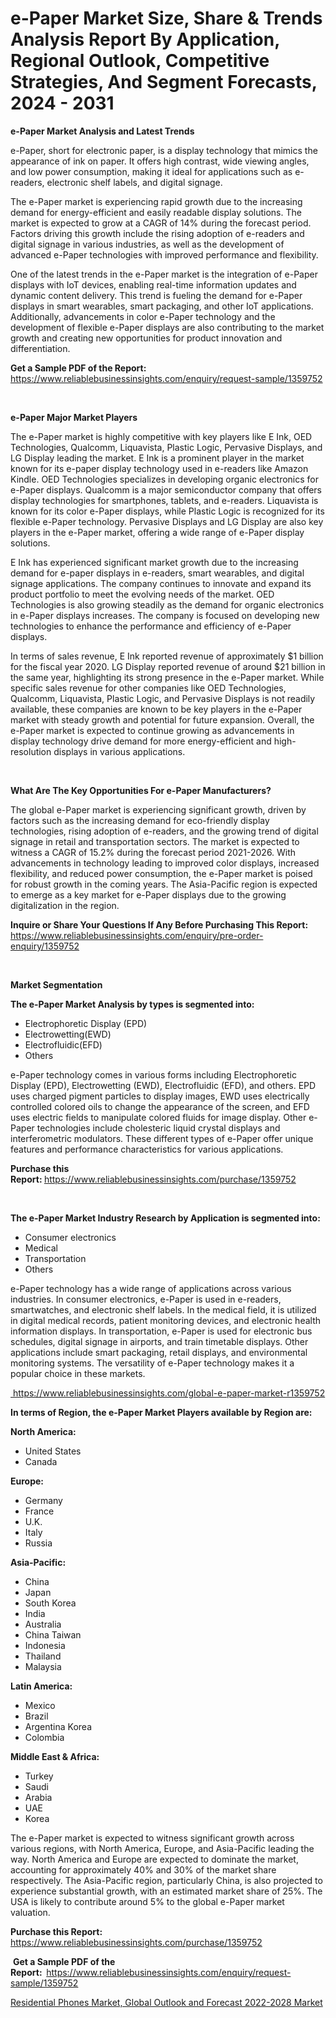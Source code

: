 <p><h1>e-Paper Market Size, Share & Trends Analysis Report By Application, Regional Outlook, Competitive Strategies, And Segment Forecasts, 2024 - 2031</h1></p><p><strong>e-Paper Market Analysis and Latest Trends</strong></p>
<p><p>e-Paper, short for electronic paper, is a display technology that mimics the appearance of ink on paper. It offers high contrast, wide viewing angles, and low power consumption, making it ideal for applications such as e-readers, electronic shelf labels, and digital signage.</p><p>The e-Paper market is experiencing rapid growth due to the increasing demand for energy-efficient and easily readable display solutions. The market is expected to grow at a CAGR of 14% during the forecast period. Factors driving this growth include the rising adoption of e-readers and digital signage in various industries, as well as the development of advanced e-Paper technologies with improved performance and flexibility.</p><p>One of the latest trends in the e-Paper market is the integration of e-Paper displays with IoT devices, enabling real-time information updates and dynamic content delivery. This trend is fueling the demand for e-Paper displays in smart wearables, smart packaging, and other IoT applications. Additionally, advancements in color e-Paper technology and the development of flexible e-Paper displays are also contributing to the market growth and creating new opportunities for product innovation and differentiation.</p></p>
<p><strong>Get a Sample PDF of the Report:&nbsp;</strong> <a href="https://www.reliablebusinessinsights.com/enquiry/request-sample/1359752">https://www.reliablebusinessinsights.com/enquiry/request-sample/1359752</a></p>
<p>&nbsp;</p>
<p><strong>e-Paper Major Market Players</strong></p>
<p><p>The e-Paper market is highly competitive with key players like E Ink, OED Technologies, Qualcomm, Liquavista, Plastic Logic, Pervasive Displays, and LG Display leading the market. E Ink is a prominent player in the market known for its e-paper display technology used in e-readers like Amazon Kindle. OED Technologies specializes in developing organic electronics for e-Paper displays. Qualcomm is a major semiconductor company that offers display technologies for smartphones, tablets, and e-readers. Liquavista is known for its color e-Paper displays, while Plastic Logic is recognized for its flexible e-Paper technology. Pervasive Displays and LG Display are also key players in the e-Paper market, offering a wide range of e-Paper display solutions.</p><p>E Ink has experienced significant market growth due to the increasing demand for e-paper displays in e-readers, smart wearables, and digital signage applications. The company continues to innovate and expand its product portfolio to meet the evolving needs of the market. OED Technologies is also growing steadily as the demand for organic electronics in e-Paper displays increases. The company is focused on developing new technologies to enhance the performance and efficiency of e-Paper displays. </p><p>In terms of sales revenue, E Ink reported revenue of approximately $1 billion for the fiscal year 2020. LG Display reported revenue of around $21 billion in the same year, highlighting its strong presence in the e-Paper market. While specific sales revenue for other companies like OED Technologies, Qualcomm, Liquavista, Plastic Logic, and Pervasive Displays is not readily available, these companies are known to be key players in the e-Paper market with steady growth and potential for future expansion. Overall, the e-Paper market is expected to continue growing as advancements in display technology drive demand for more energy-efficient and high-resolution displays in various applications.</p></p>
<p>&nbsp;</p>
<p><strong>What Are The Key Opportunities For e-Paper Manufacturers?</strong></p>
<p><p>The global e-Paper market is experiencing significant growth, driven by factors such as the increasing demand for eco-friendly display technologies, rising adoption of e-readers, and the growing trend of digital signage in retail and transportation sectors. The market is expected to witness a CAGR of 15.2% during the forecast period 2021-2026. With advancements in technology leading to improved color displays, increased flexibility, and reduced power consumption, the e-Paper market is poised for robust growth in the coming years. The Asia-Pacific region is expected to emerge as a key market for e-Paper displays due to the growing digitalization in the region.</p></p>
<p><strong>Inquire or Share Your Questions If Any Before Purchasing This Report:</strong> <a href="https://www.reliablebusinessinsights.com/enquiry/pre-order-enquiry/1359752">https://www.reliablebusinessinsights.com/enquiry/pre-order-enquiry/1359752</a></p>
<p>&nbsp;</p>
<p><strong>Market Segmentation</strong></p>
<p><strong>The e-Paper Market Analysis by types is segmented into:</strong></p>
<p><ul><li>Electrophoretic Display (EPD)</li><li>Electrowetting(EWD)</li><li>Electrofluidic(EFD)</li><li>Others</li></ul></p>
<p><p>e-Paper technology comes in various forms including Electrophoretic Display (EPD), Electrowetting (EWD), Electrofluidic (EFD), and others. EPD uses charged pigment particles to display images, EWD uses electrically controlled colored oils to change the appearance of the screen, and EFD uses electric fields to manipulate colored fluids for image display. Other e-Paper technologies include cholesteric liquid crystal displays and interferometric modulators. These different types of e-Paper offer unique features and performance characteristics for various applications.</p></p>
<p><strong>Purchase this Report:&nbsp;</strong><a href="https://www.reliablebusinessinsights.com/purchase/1359752">https://www.reliablebusinessinsights.com/purchase/1359752</a></p>
<p>&nbsp;</p>
<p><strong>The e-Paper Market Industry Research by Application is segmented into:</strong></p>
<p><ul><li>Consumer electronics</li><li>Medical</li><li>Transportation</li><li>Others</li></ul></p>
<p><p>e-Paper technology has a wide range of applications across various industries. In consumer electronics, e-Paper is used in e-readers, smartwatches, and electronic shelf labels. In the medical field, it is utilized in digital medical records, patient monitoring devices, and electronic health information displays. In transportation, e-Paper is used for electronic bus schedules, digital signage in airports, and train timetable displays. Other applications include smart packaging, retail displays, and environmental monitoring systems. The versatility of e-Paper technology makes it a popular choice in these markets.</p></p>
<p><a href="https://www.reliablebusinessinsights.com/global-e-paper-market-r1359752">&nbsp;https://www.reliablebusinessinsights.com/global-e-paper-market-r1359752</a></p>
<p><strong>In terms of Region, the e-Paper Market Players available by Region are:</strong></p>
<p>
    <p> <strong> North America: </strong>
        <ul>
            <li>United States</li>
            <li>Canada</li>
        </ul>
        </p> 
    <p> <strong> Europe: </strong>
        <ul>
            <li>Germany</li>
            <li>France</li>
            <li>U.K.</li>
            <li>Italy</li>
            <li>Russia</li>
        </ul>
        </p> 
    <p> <strong> Asia-Pacific: </strong>
        <ul>
            <li>China</li>
            <li>Japan</li>
            <li>South Korea</li>
            <li>India</li>
            <li>Australia</li>
            <li>China Taiwan</li>
            <li>Indonesia</li>
            <li>Thailand</li>
            <li>Malaysia</li>
        </ul>
        </p> 
    <p> <strong> Latin America: </strong>
        <ul>
            <li>Mexico</li>
            <li>Brazil</li>
            <li>Argentina Korea</li>
            <li>Colombia</li>
        </ul>
        </p> 
    <p> <strong> Middle East & Africa: </strong>
        <ul>
            <li>Turkey</li>
            <li>Saudi</li>
            <li>Arabia</li>
            <li>UAE</li>
            <li>Korea</li>
        </ul>
    </p>
    </p>
<p><p>The e-Paper market is expected to witness significant growth across various regions, with North America, Europe, and Asia-Pacific leading the way. North America and Europe are expected to dominate the market, accounting for approximately 40% and 30% of the market share respectively. The Asia-Pacific region, particularly China, is also projected to experience substantial growth, with an estimated market share of 25%. The USA is likely to contribute around 5% to the global e-Paper market valuation.</p></p>
<p><strong>Purchase this Report: </strong><a href="https://www.reliablebusinessinsights.com/purchase/1359752">https://www.reliablebusinessinsights.com/purchase/1359752</a></p>
<p>&nbsp;<strong>Get a Sample PDF of the Report:&nbsp;&nbsp;</strong><a href="https://www.reliablebusinessinsights.com/enquiry/request-sample/1359752">https://www.reliablebusinessinsights.com/enquiry/request-sample/1359752</a></p>
<p><strong></strong></p>
<p><p><a href="https://github.com/lylyparadise/Market-Research-Report-List-4/blob/main/residential-phones-market-global-outlook-and-forecast-2022-2028-market.md">Residential Phones Market, Global Outlook and Forecast 2022-2028 Market</a></p></p>